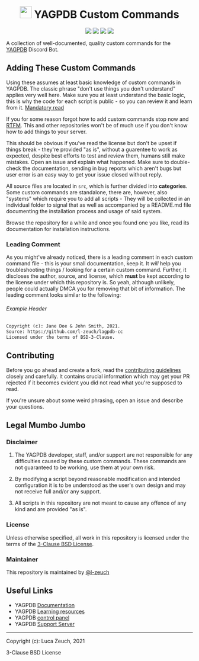 <h1 align="center"><img src="https://yagpdb.xyz/static/img/logo_y.png" height=32px width=32px></img>&nbspYAGPDB Custom Commands</h1>

<div align="center">
<a href="https://github.com/l-zeuch/lagpdb-cc/stargazers/"><img src="https://img.shields.io/github/stars/l-zeuch/lagpdb-cc?logo=github&style=for-the-badge"></a>
<img src="https://img.shields.io/github/repo-size/l-zeuch/lagpdb-cc?logo=github&style=for-the-badge">
<a href="https://github.com/l-zeuch/lagpdb-cc/blob/master/LICENSE"><img src="https://img.shields.io/github/license/l-zeuch/lagpdb-cc?style=for-the-badge"></a>
<a href="https://github.com/l-zeuch"><img src="https://img.shields.io/static/v1?label=Maintainer&message=l-zeuch&color=1f8b4c&style=for-the-badge"></a>
</div>

A collection of well-documented, quality custom commands for the [YAGPDB](https://yagpdb.xyz) Discord Bot.

## Adding These Custom Commands

Using these assumes at least basic knowledge of custom commands in YAGPDB. The classic phrase "don't use things you don't understand" applies very well here.
Make sure you at least understand the basic logic, this is why the code for each script is public - so you can review it and learn from it. [Mandatory read](https://learn.yagpdb.xyz/general-tips)

If you for some reason forgot how to add custom commands stop now and [RTFM](https://learn.yagpdb.xyz/the-custom-command-interface).
This and other repositories won't be of much use if you don't know how to add things to your server.

This should be obvious if you've read the license but don't be upset if things break - they're provided "as is", without a guarentee to work as expected, despite best efforts to test and review them, humans still make mistakes. Open an issue and explain what happened. Make sure to double-check the documentation, sending in bug reports which aren't bugs but user error is an easy way to get your issue closed without reply.

All source files are located in `src`, which is further divided into **categories**. Some custom commands are standalone, there are, however, also "systems" which require you to add all scripts - They will be collected in an individual folder to signal that as well as accompanied by a README.md file documenting the installation process and usage of said system.

Browse the repository for a while and once you found one you like, read its documentation for installation instructions.

### Leading Comment

As you might've already noticed, there is a leading comment in each custom command file - this is your small documentation, keep it. It *will* help you troubleshooting things / looking for a certain custom command. Further, it discloses the author, source, and license, which **must** be kept according to the license under which this repository is. So yeah, although unlikely, people could actually DMCA you for removing that bit of information. The leading comment looks similar to the following:

###### Example Header

```txt
Copyright (c): Jane Doe & John Smith, 2021.
Source: https://github.com/l-zeuch/lagpdb-cc
Licensed under the terms of BSD-3-Clause.
```

## Contributing

Before you go ahead and create a fork, read the [contributing guidelines](CONTRIBUTING.md) closely and carefully. It contains crucial information which may get your PR rejected if it becomes evident you did not read what you're supposed to read.

If you're unsure about some weird phrasing, open an issue and describe your questions.

## Legal Mumbo Jumbo

### Disclaimer

1. The YAGPDB developer, staff, and/or support are not responsible for any difficulties caused by these custom commands. These commands are not guaranteed to be working, use them at your own risk.

2. By modifying a script beyond reasonable modification and intended configuration it is to be understood as the user's own design and may not receive full and/or any support.

3. All scripts in this repository are not meant to cause any offence of any kind and are provided "as is".

### License

Unless otherwise specified, all work in this repository is licensed under the terms of the [3-Clause BSD License](LICENSE.md).

### Maintainer

This repository is maintained by [@l-zeuch](https://github.com/l-zeuch)

## Useful Links

* YAGPDB [Documentation](https://docs.yagpdb.xyz)
* YAGPDB [Learning resources](https://learn.yagpdb.xyz)
* YAGPDB [control panel](https://yagpdb.xyz/manage)
* YAGPDB [Support Server](https://discord.com/invite/4udtcA5)

----
Copyright (c): Luca Zeuch, 2021

3-Clause BSD License
